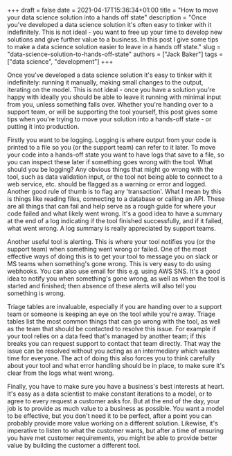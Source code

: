 +++ 
draft = false
date = 2021-04-17T15:36:34+01:00
title = "How to move your data science solution into a hands off state"
description = "Once you've developed a data science solution it's often easy to tinker with it indefinitely. This is not ideal - you want to free up your time to develop new solutions and give further value to a business. In this post I give some tips to make a data science solution easier to leave in a hands off state."
slug = "data-science-solution-to-hands-off-state"
authors = ["Jack Baker"]
tags = ["data science", "development"]
+++

Once you've developed a data science solution it's easy to tinker with it indefinitely: running it manually, making small changes to the output, iterating on the model. This is not ideal - once you have a solution you're happy with ideally you should be able to leave it running with minimal input from you, unless something falls over. Whether you're handing over to a support team, or will be supporting the tool yourself, this post gives some tips when you're trying to move your solution into a hands-off state - or putting it into production.

Firstly you want to be logging. Logging is where output from your code is printed to a file so you (or the support team) can refer to it later. To move your code into a hands-off state you want to have logs that save to a file, so you can inspect these later if something goes wrong with the tool. What should you be logging? Any obvious things that might go wrong with the tool, such as data validation input, or the tool not being able to connect to a web service, etc. should be flagged as a warning or error and logged. Another good rule of thumb is to flag any 'transaction'. What I mean by this is things like reading files, connecting to a database or calling an API. These are all things that can fail and help serve as a rough guide for where your code failed and what likely went wrong. It's a good idea to have a summary at the end of a log indicating if the tool finished successfully, and if it failed, what went wrong. A log summary is really appreciated by support teams.

Another useful tool is alerting. This is where your tool notifies you (or the support team) when something went wrong or failed. One of the most effective ways of doing this is to get your tool to message you on slack or MS teams when something's gone wrong. This is very easy to do using webhooks. You can also use email for this e.g. using AWS SNS. It's a good idea to notify you when something's gone wrong, as well as when the tool is started and finished; then absence of these alerts will also tell you something is wrong.

Triage tables are invaluable, especially if you are handing over to a support team or someone is keeping an eye on the tool while you're away. Triage tables list the most common things that can go wrong with the tool, as well as the team that should be contacted to resolve this issue. For example if your tool relies on a data feed that's managed by another team; if this breaks you can request support to contact that team directly. That way the issue can be resolved without you acting as an intermediary which wastes time for everyone. The act of doing this also forces you to think carefully about your tool and what error handling should be in place, to make sure it's clear from the logs what went wrong.

Finally, you have to make sure you have a business's best interests at heart. It's easy as a data scientist to make constant iterations to a model, or to agree to every request a customer asks for. But at the end of the day, your job is to provide as much value to a business as possible. You want a model to be effective, but you don't need it to be perfect, after a point you can probably provide more value working on a different solution. Likewise, it's imperative to listen to what the customer wants, but after a time of ensuring you have met customer requirements, you might be able to provide better value by building the customer a different tool.